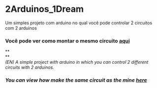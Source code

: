 # 2Arduinos_1Dream

Um simples projeto com arduino no qual você pode controlar 2 circuitos com 2 arduinos  
###  Você pode ver como montar o mesmo circuito [aqui](https://www.tinkercad.com/things/eXxkIkl10o6-2-arduinos-e-1-sonho)  
**  
**  
*(EN) A simple project with arduino in which you can control 2 different circuits with 2 arduinos.*  
### *You can view how make the same circuit as the mine [here](https://www.tinkercad.com/things/eXxkIkl10o6-2-arduinos-e-1-sonho)*  
